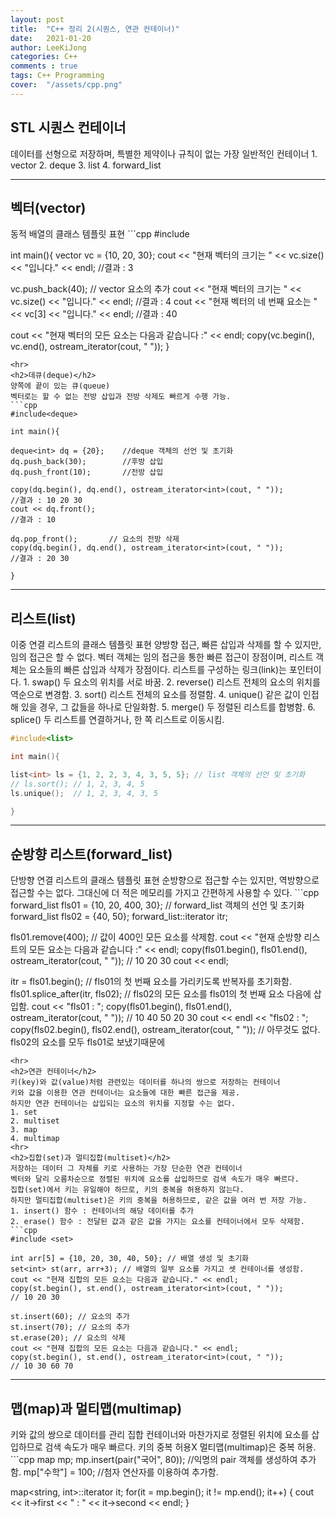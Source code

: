 ```yaml
---
layout: post
title:  "C++ 정리 2(시퀀스, 연관 컨테이너)"
date:   2021-01-20
author: LeeKiJong
categories: C++
comments : true
tags: C++ Programming
cover:  "/assets/cpp.png"
---
```

<h2>STL 시퀀스 컨테이너</h2>
데이터를 선형으로 저장하며, 특별한 제약이나 규칙이 없는 가장 일반적인 컨테이너  
1. vector  
2. deque  
3. list  
4. forward_list
<hr>
<h2>벡터(vector)</h2>
동적 배열의 클래스 템플릿 표현  
```cpp
#include<vector>

int main(){
vector<int> vc = {10, 20, 30};
cout << "현재 벡터의 크기는 " << vc.size() << "입니다." << endl;       //결과 : 3

vc.push_back(40);              // vector 요소의 추가
cout << "현재 벡터의 크기는 " << vc.size() << "입니다." << endl;       //결과 : 4
cout << "현재 벡터의 네 번째 요소는 " << vc[3] << "입니다." << endl;    //결과 : 40

cout << "현재 벡터의 모든 요소는 다음과 같습니다 :" << endl;
copy(vc.begin(), vc.end(), ostream_iterator<int>(cout, " "));
}
```
<hr>
<h2>데큐(deque)</h2>
양쪽에 끝이 있는 큐(queue)  
벡터로는 할 수 없는 전방 삽입과 전방 삭제도 빠르게 수행 가능.
```cpp
#include<deque>

int main(){

deque<int> dq = {20};    //deque 객체의 선언 및 초기화
dq.push_back(30);        //후방 삽입
dq.push_front(10);       //전방 삽입

copy(dq.begin(), dq.end(), ostream_iterator<int>(cout, " "));
//결과 : 10 20 30
cout << dq.front();
//결과 : 10

dq.pop_front();       // 요소의 전방 삭제
copy(dq.begin(), dq.end(), ostream_iterator<int>(cout, " "));
//결과 : 20 30

}
```
<hr>
<h2>리스트(list)</h2>
이중 연결 리스트의 클래스 템플릿 표현  
양방향 접근, 빠른 삽입과 삭제를 할 수 있지만, 임의 접근은 할 수 없다.  
벡터 객체는 임의 접근을 통한 빠른 접근이 장점이며, 리스트 객체는 요소들의 빠른 삽입과 삭제가 장점이다.  
리스트를 구성하는 링크(link)는 포인터이다.  
1. swap()	두 요소의 위치를 서로 바꿈.  
2. reverse()	리스트 전체의 요소의 위치를 역순으로 변경함.  
3. sort()	리스트 전체의 요소를 정렬함.  
4. unique()	같은 값이 인접해 있을 경우, 그 값들을 하나로 단일화함.  
5. merge()	두 정렬된 리스트를 합병함.  
6. splice()	두 리스트를 연결하거나, 한 쪽 리스트로 이동시킴.  

```cpp
#include<list>

int main(){

list<int> ls = {1, 2, 2, 3, 4, 3, 5, 5}; // list 객체의 선언 및 초기화
// ls.sort(); // 1, 2, 3, 4, 5
ls.unique();  // 1, 2, 3, 4, 3, 5

}
```
<hr>
<h2>순방향 리스트(forward_list)</h2>
단방향 연결 리스트의 클래스 템플릿 표현  
순방향으로 접근할 수는 있지만, 역방향으로 접근할 수는 없다.  
그대신에 더 적은 메모리를 가지고 간편하게 사용할 수 있다.
```cpp
forward_list<int> fls01 = {10, 20, 400, 30}; // forward_list 객체의 선언 및 초기화
forward_list<int> fls02 = {40, 50};
forward_list<int>::iterator itr;

fls01.remove(400);              // 값이 400인 모든 요소를 삭제함.
cout << "현재 순방향 리스트의 모든 요소는 다음과 같습니다 :" << endl;
copy(fls01.begin(), fls01.end(), ostream_iterator<int>(cout, " "));
// 10 20 30
cout << endl;

itr = fls01.begin();            // fls01의 첫 번째 요소를 가리키도록 반복자를 초기화함.
fls01.splice_after(itr, fls02); // fls02의 모든 요소를 fls01의 첫 번째 요소 다음에 삽입함.
cout << "fls01 : ";
copy(fls01.begin(), fls01.end(), ostream_iterator<int>(cout, " "));
// 10 40 50 20 30
cout << endl << "fls02 : ";
copy(fls02.begin(), fls02.end(), ostream_iterator<int>(cout, " "));
// 아무것도 없다. fls02의 요소를 모두 fls01로 보냈기때문에
```
<hr>
<h2>연관 컨테이너</h2>
키(key)와 값(value)처럼 관련있는 데이터를 하나의 쌍으로 저장하는 컨테이너  
키와 값을 이용한 연관 컨테이너는 요소들에 대한 빠른 접근을 제공.  
하지만 연관 컨테이너는 삽입되는 요소의 위치를 지정할 수는 없다.  
1. set  
2. multiset  
3. map  
4. multimap  
<hr>
<h2>집합(set)과 멀티집합(multiset)</h2>
저장하는 데이터 그 자체를 키로 사용하는 가장 단순한 연관 컨테이너  
벡터와 달리 오름차순으로 정렬된 위치에 요소를 삽입하므로 검색 속도가 매우 빠르다.  
집합(set)에서 키는 유일해야 하므로, 키의 중복을 허용하지 않는다.  
하지만 멀티집합(multiset)은 키의 중복을 허용하므로, 같은 값을 여러 번 저장 가능.  
1. insert() 함수 : 컨테이너의 해당 데이터를 추가  
2. erase() 함수 : 전달된 값과 같은 값을 가지는 요소를 컨테이너에서 모두 삭제함.
```cpp
#include <set>

int arr[5] = {10, 20, 30, 40, 50}; // 배열 생성 및 초기화
set<int> st(arr, arr+3); // 배열의 일부 요소를 가지고 셋 컨테이너를 생성함.
cout << "현재 집합의 모든 요소는 다음과 같습니다." << endl;
copy(st.begin(), st.end(), ostream_iterator<int>(cout, " "));
// 10 20 30

st.insert(60); // 요소의 추가
st.insert(70); // 요소의 추가
st.erase(20); // 요소의 삭제
cout << "현재 집합의 모든 요소는 다음과 같습니다." << endl;
copy(st.begin(), st.end(), ostream_iterator<int>(cout, " "));
// 10 30 60 70
```
<hr>
<h2>맵(map)과 멀티맵(multimap)</h2>
키와 값의 쌍으로 데이터를 관리  
집합 컨테이너와 마찬가지로 정렬된 위치에 요소를 삽입하므로 검색 속도가 매우 빠르다.  
키의 중복 허용X  
멀티맵(multimap)은 중복 허용.
```cpp
map<string, int> mp;
mp.insert(pair<string, int>("국어", 80));  //익명의 pair 객체를 생성하여 추가함.
mp["수학"] = 100;                          //첨자 연산자를 이용하여 추가함.

map<string, int>::iterator it;
for(it = mp.begin(); it != mp.end(); it++)
{
    cout << it->first << " : " << it->second << endl;
}
```




